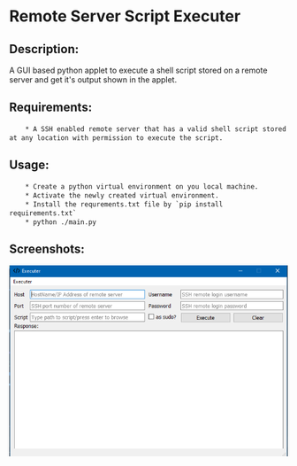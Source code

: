 # Remote Server Script Executer

## Description:
A GUI based python applet to execute a shell script stored on a remote server and get it's output shown in the applet.

## Requirements:
	    * A SSH enabled remote server that has a valid shell script stored at any location with permission to execute the script.
	    
## Usage:
        * Create a python virtual environment on you local machine.
        * Activate the newly created virtual environment.
        * Install the requrements.txt file by `pip install requirements.txt`
        * python ./main.py
	
## Screenshots:
![1](/img/demo.png)

